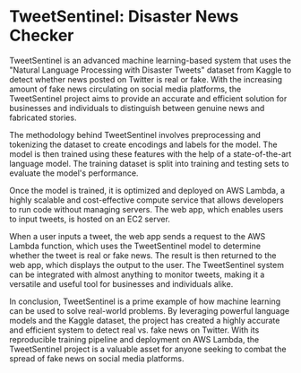 # TweetSentinel: Disaster News Checker

TweetSentinel is an advanced machine learning-based system that uses the "Natural Language Processing with Disaster Tweets" dataset from Kaggle to detect whether news posted on Twitter is real or fake. With the increasing amount of fake news circulating on social media platforms, the TweetSentinel project aims to provide an accurate and efficient solution for businesses and individuals to distinguish between genuine news and fabricated stories.

The methodology behind TweetSentinel involves preprocessing and tokenizing the dataset to create encodings and labels for the model. The model is then trained using these features with the help of a state-of-the-art language model. The training dataset is split into training and testing sets to evaluate the model's performance.

Once the model is trained, it is optimized and deployed on AWS Lambda, a highly scalable and cost-effective compute service that allows developers to run code without managing servers. The web app, which enables users to input tweets, is hosted on an EC2 server.

When a user inputs a tweet, the web app sends a request to the AWS Lambda function, which uses the TweetSentinel model to determine whether the tweet is real or fake news. The result is then returned to the web app, which displays the output to the user. The TweetSentinel system can be integrated with almost anything to monitor tweets, making it a versatile and useful tool for businesses and individuals alike.

In conclusion, TweetSentinel is a prime example of how machine learning can be used to solve real-world problems. By leveraging powerful language models and the Kaggle dataset, the project has created a highly accurate and efficient system to detect real vs. fake news on Twitter. With its reproducible training pipeline and deployment on AWS Lambda, the TweetSentinel project is a valuable asset for anyone seeking to combat the spread of fake news on social media platforms.